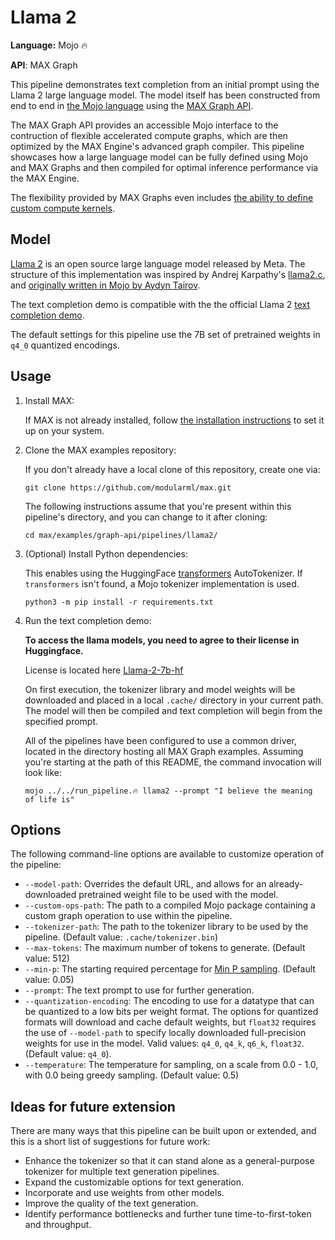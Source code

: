 # Llama 2

**Language:** Mojo 🔥

**API**: MAX Graph

This pipeline demonstrates text completion from an initial prompt using the
Llama 2 large language model. The model itself has been constructed from
end to end in [the Mojo language](https://docs.modular.com/mojo/) using the
[MAX Graph API](https://docs.modular.com/max/graph).

The MAX Graph API provides an accessible Mojo interface to the contruction of
flexible accelerated compute graphs, which are then optimized by the MAX
Engine's advanced graph compiler. This pipeline showcases how a large language
model can be fully defined using Mojo and MAX Graphs and then compiled for
optimal inference performance via the MAX Engine.

The flexibility provided by MAX Graphs even includes
[the ability to define custom compute kernels](https://docs.modular.com/max/extensibility/graph-custom-op).

## Model

[Llama 2](https://llama.meta.com/llama2/) is an open source large language
model released by Meta. The structure of this implementation was
inspired by Andrej Karpathy's [llama2.c](https://github.com/karpathy/llama2.c),
and [originally written in Mojo by Aydyn Tairov](https://github.com/tairov/llama2.mojo).

The text completion demo is compatible with the the official Llama 2
[text completion demo](https://github.com/facebookresearch/llama/blob/ef351e9cd9496c579bf9f2bb036ef11bdc5ca3d2/example_text_completion.py).

The default settings for this pipeline use the 7B set of pretrained weights in
`q4_0` quantized encodings.

## Usage

1. Install MAX:

   If MAX is not already installed, follow
   [the installation instructions](https://docs.modular.com/max/install)
   to set it up on your system.

2. Clone the MAX examples repository:

   If you don't already have a local clone of this repository, create one via:

   ```shell
   git clone https://github.com/modularml/max.git
   ```

   The following instructions assume that you're present within this pipeline's
   directory, and you can change to it after cloning:

   ```shell
   cd max/examples/graph-api/pipelines/llama2/
   ```

3. (Optional) Install Python dependencies:

   This enables using the HuggingFace
   [transformers](https://github.com/huggingface/transformers) AutoTokenizer.
   If `transformers` isn't found, a Mojo tokenizer implementation is used.

   ```shell
   python3 -m pip install -r requirements.txt
   ```

4. Run the text completion demo:

   **To access the llama models, you need to agree to their license in Huggingface.**

   License is located here [Llama-2-7b-hf](https://huggingface.co/meta-llama/Llama-2-7b-hf)

   On first execution, the tokenizer library and model weights will be
   downloaded and placed in a local `.cache/` directory in your current path.
   The model will then be compiled and text completion will begin from the
   specified prompt.

   All of the pipelines have been configured to use a common driver, located
   in the directory hosting all MAX Graph examples. Assuming you're starting
   at the path of this README, the command invocation will look like:

   ```shell
   mojo ../../run_pipeline.🔥 llama2 --prompt "I believe the meaning of life is"
   ```

## Options

The following command-line options are available to customize operation of the
pipeline:

- `--model-path`: Overrides the default URL, and allows for an
  already-downloaded pretrained weight file to be used with the model.
- `--custom-ops-path`: The path to a compiled Mojo package containing a custom
   graph operation to use within the pipeline.
- `--tokenizer-path`: The path to the tokenizer library to be used by the
   pipeline. (Default value: `.cache/tokenizer.bin`)
- `--max-tokens`: The maximum number of tokens to generate.
  (Default value: 512)
- `--min-p`: The starting required percentage for
  [Min P sampling](https://github.com/ggerganov/llama.cpp/pull/3841).
  (Default value: 0.05)
- `--prompt`: The text prompt to use for further generation.
- `--quantization-encoding`: The encoding to use for a datatype that can be
  quantized to a low bits per weight format. The options for quantized formats
  will download and cache default weights, but `float32` requires the use of
  `--model-path` to specify locally downloaded full-precision weights for use
  in the model.
  Valid values: `q4_0`, `q4_k`, `q6_k`, `float32`.
  (Default value: `q4_0`).
- `--temperature`: The temperature for sampling, on a scale from 0.0 - 1.0,
  with 0.0 being greedy sampling. (Default value: 0.5)

## Ideas for future extension

There are many ways that this pipeline can be built upon or extended, and
this is a short list of suggestions for future work:

- Enhance the tokenizer so that it can stand alone as a general-purpose
tokenizer for multiple text generation pipelines.
- Expand the customizable options for text generation.
- Incorporate and use weights from other models.
- Improve the quality of the text generation.
- Identify performance bottlenecks and further tune time-to-first-token and
throughput.
